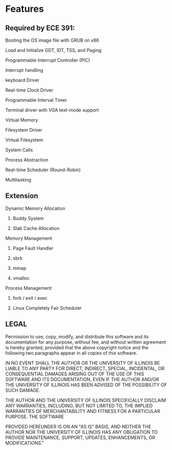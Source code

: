 Features
========

Required by ECE 391:
---------

Booting the OS image file with GRUB on x86

Load and Initialize GDT, IDT, TSS, and Paging

Programmable Interrupt Controller (PIC)

Interrupt handling

keyboard Driver

Real-time Clock Driver

Programmable Interval Timer 

Terminal driver with VGA text-mode support

Virtual Memory

Filesystem Driver

Virtual Filesystem

System Calls

Process Abstraction

Real-time Scheduler (Round-Robin)

Multitasking

Extension
---------
Dynamic Memory Allocation

1. Buddy System

2. Slab Cache Allocation

Memory Management

1. Page Fault Handler

2. sbrk

3. mmap

4. vmalloc

Process Management

1. fork / exit / exec

2. Linux Completely Fair Scheduler


LEGAL
-----
Permission to use, copy, modify, and distribute this software and its
documentation for any purpose, without fee, and without written agreement is
hereby granted, provided that the above copyright notice and the following
two paragraphs appear in all copies of this software.

IN NO EVENT SHALL THE AUTHOR OR THE UNIVERSITY OF ILLINOIS BE LIABLE TO
ANY PARTY FOR DIRECT, INDIRECT, SPECIAL, INCIDENTAL, OR CONSEQUENTIAL
DAMAGES ARISING OUT  OF THE USE OF THIS SOFTWARE AND ITS DOCUMENTATION,
EVEN IF THE AUTHOR AND/OR THE UNIVERSITY OF ILLINOIS HAS BEEN ADVISED
OF THE POSSIBILITY OF SUCH DAMAGE.

THE AUTHOR AND THE UNIVERSITY OF ILLINOIS SPECIFICALLY DISCLAIM ANY
WARRANTIES, INCLUDING, BUT NOT LIMITED TO, THE IMPLIED WARRANTIES OF
MERCHANTABILITY AND FITNESS FOR A PARTICULAR PURPOSE.  THE SOFTWARE

PROVIDED HEREUNDER IS ON AN "AS IS" BASIS, AND NEITHER THE AUTHOR NOR
THE UNIVERSITY OF ILLINOIS HAS ANY OBLIGATION TO PROVIDE MAINTENANCE,
SUPPORT, UPDATES, ENHANCEMENTS, OR MODIFICATIONS."
